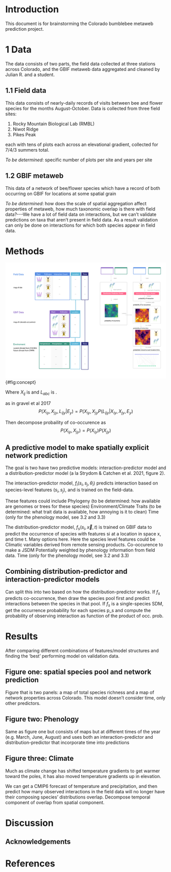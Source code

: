 
# Introduction

This document is for brainstorming the Colorado bumblebee metaweb prediction
project.

# 1 Data

The data consists of two parts, the field data collected at three stations
across Colorado, and the GBIF metaweb data aggregated and cleaned by Julian R.
and a student.

## 1.1 Field data

This data consists of nearly-daily records of visits between bee and flower
species for the months August-October. Data is collected from three field sites:
1) Rocky Mountain Biological Lab (RMBL)
2) Niwot Ridge
3) Pikes Peak

each with tens of plots each across an elevational gradient, collected for 7/4/3
summers total.

_To be determined_: specific number of plots per site and years per site

## 1.2 GBIF metaweb

This data of a network of bee/flower species which have a record of both
occurring on GBIF for locations at some spatial grain

_To be determined_: how does the scale of spatial aggregation affect properties of
metaweb, how much taxonomic overlap is there with field data?---We have a lot of
field data on interactions, but we can’t validate predictions on taxa that
aren’t present in field data. As a result validation can only be done on
interactions for which both species appear in field data.

# Methods

![todo](./figures/concept.png){#fig:concept}

Where $X_{ij}$ is and $L_{abc}$ is .

as in gravel et al 2017
$$P(X_{iy}, X_{jy}, L_{ijy} | E_y) = P(X_{iy},X_{jy}P(L_{ijy} | X_{iy}, X_{jy}, E_y)$$

Then decompose probaility of co-occurence as
$$P(X_{iy}, X_{jy}) = P(X_{iy})P(X_{jy})$$

## A predictive model to make spatially explicit network prediction

The goal is two have two predictive models: interaction-predictor model and a
distribution-predictor model (a la Strydom & Catchen et al. 2021, figure 2).

The interaction-predictor model, $f_i(s_i,s_j, \theta_i)$ predicts interaction based on
species-level features $(s_i, s_j)$, and is trained on the field-data.

These features could include Phylogeny (to be determined: how available are
genomes or trees for these species) Environment/Climate Traits (to be
determined: what trait data is available, how annoying is it to clean) Time
(only for the phenology model, see 3.2 and 3.3)

The distribution-predictor model, $f_s(s_i, \vec{x}, t)$ is trained on GBIF data to
predict the occurrence of species with features si at a location in space x, and
time t. Many options here. Here the species level features could be  Climatic
variables derived from remote sensing products. Co-occurence to make a JSDM
Potentially weighted by phenology information from field data.  Time (only for
the phenology model, see 3.2 and 3.3)

## Combining distribution-predictor and interaction-predictor models

Can split this into two based on how the distribution-predictor works. If $f_s$
predicts co-occurrence, then draw the species pool first and predict
interactions between the species in that pool. If $f_s$ is a single-species SDM,
get the occurrence probability for each species p_s and compute the probability
of observing interaction as function of the product of occ. prob.

# Results

After comparing different combinations of features/model structures and finding
the ‘best’ performing model on validation data.

## Figure one: spatial species pool and network prediction

Figure that is two panels: a map of total species richness and a map of network
properties across Colorado. This model doesn’t consider time, only other
predictors.

## Figure two: Phenology  

Same as figure one but consists of maps but at different times of the year (e.g.
March, June, August) and uses both an interaction-predictor and
distribution-predictor that incorporate time into predictions

##  Figure three: Climate  

Much as climate change has shifted temperature gradients to get warmer toward
the poles, it has also moved temperature gradients up in elevation.

We can get a CMIP6 forecast of temperature and precipitation, and then predict
how many observed interactions in the field data will no longer have their
composing species’ distributions overlap. Decompose temporal component of
overlap from spatial component.


# Discussion


## Acknowledgements


# References
